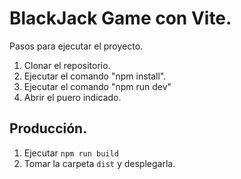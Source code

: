 # BlackJack Game con Vite.

Pasos para ejecutar el proyecto.
1. Clonar el repositorio.
2. Ejecutar el comando "npm install".
3. Ejecutar el comando "npm run dev"
4. Abrir el puero indicado.

## Producción.
1. Ejecutar ```npm run build```
2. Tomar la carpeta ```dist``` y desplegarla.
